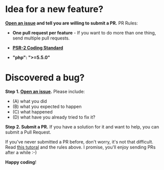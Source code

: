 # Idea for a new feature?

**[Open an issue](https://github.com/errogaht/yandex-ocr-php) and tell you are willing to submit a PR.** 
PR Rules:

- **One pull request per feature** - If you want to do more than one thing, send multiple pull requests.

- **[PSR-2 Coding Standard](https://github.com/php-fig/fig-standards/blob/master/accepted/PSR-2-coding-style-guide.md)**

- **"php": ">=5.5.0"**

# Discovered a bug?

**Step 1. [Open an issue](https://github.com/errogaht/yandex-ocr-php/issues).** Please include:
- (A) what you did
- (B) what you expected to happen
- (C) what happened
- (D) what have you already tried to fix it?

**Step 2. Submit a PR.** 
If you have a solution for it and want to help, you can submit a Pull Request.

If you've never submitted a PR before, don't worry, it's not that difficult. Read [this tutoral](https://mattstauffer.co/blog/how-to-contribute-to-an-open-source-github-project-using-your-own-fork) and the rules above. I promise, you'll enjoy sending PRs after a while :-)


**Happy coding**!